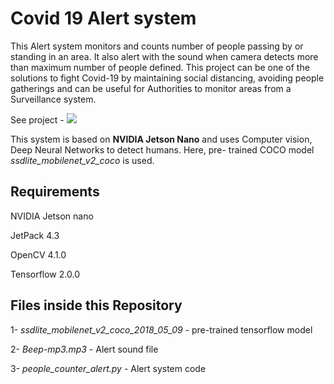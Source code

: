 # Covid 19 Alert system

This Alert system monitors and  counts number of people passing by or standing in an area. It also alert with the sound when camera detects more than maximum number of people defined. This project can be one of the solutions to fight Covid-19 by maintaining social distancing, avoiding people gatherings and can be useful for Authorities to monitor areas from a Surveillance system.

See project - [![](http://img.youtube.com/vi/bEtI82LdjTo/0.jpg)](http://www.youtube.com/watch?v=bEtI82LdjTo "Covid-19 Alert System using NVIDIA Jetson Nano")

This system is based on __NVIDIA Jetson Nano__ and uses Computer vision, Deep Neural Networks to detect humans. Here, pre- trained COCO model *ssdlite_mobilenet_v2_coco* is used.
## Requirements

NVIDIA Jetson nano

JetPack 4.3

OpenCV 4.1.0

Tensorflow 2.0.0


## Files inside this Repository

1- _ssdlite_mobilenet_v2_coco_2018_05_09_   - pre-trained tensorflow model

2- _Beep-mp3.mp3_ -  Alert sound file

3- _people_counter_alert.py_ - Alert system code
